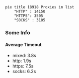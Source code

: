 
```mermaid
pie title 18918 Proxies in list
    "HTTP" : 14150
    "HTTPS": 3505
    "SOCKS" : 3185
```

### Some Info
#### Average Timeout

- mixed: 3.8s
- http: 1.9s
- https: 7.5s
- socks: 6.2s